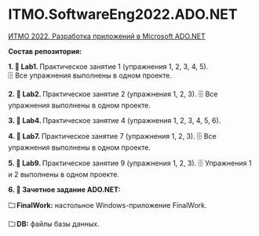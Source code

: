 # ITMO.SoftwareEng2022.ADO.NET
<ins>ИТМО 2022. Разработка приложений в Microsoft ADO.NET</ins>

<strong> Состав репозитория: </strong>

 <strong>1. &#128194; Lab1. </strong>
Практическое занятие 1 (упражнения 1, 2, 3, 4, 5). 	
&#128452; Все упражнения выполнены в одном проекте.

<strong>2. &#128194; Lab2. </strong> 
Практическое занятие 2 (упражнения 1, 2, 3). 
&#128452; Все упражнения выполнены в одном проекте.

<strong>3. &#128194; Lab4. </strong> 
Практическое занятие 4 (упражнения 1, 2, 3, 4, 5, 6).

<strong>4. &#128194; Lab7. </strong> 
Практическое занятие 7 (упражнения 1, 2, 3).
&#128452; Все упражнения выполнены в одном проекте.

<strong>5. &#128194; Lab9. </strong> 
Практическое занятие 9 (упражнения 1, 2, 3).
&#128452; Упражнения 1 и 2 выполнены в одном проекте.

<strong>6. &#128194; Зачетное задание ADO.NET: </strong> 
    
<strong>&#128448; FinalWork:</strong> настольное Windows-приложение FinalWork.

<strong>&#128448; DB:</strong> файлы базы данных.
